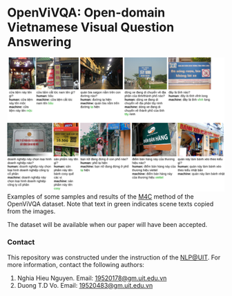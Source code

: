 OpenViVQA: Open-domain Vietnamese Visual Question Answering
=====

![examples](openvivqa-true-cases-text-QA-images-for-repo.png)
Examples of some samples and results of the [M4C](https://arxiv.org/abs/1911.06258) method of the OpenViVQA dataset. Note that text in green indicates scene texts copied from the images.

The dataset will be available when our paper will have been accepted.

### Contact

This repository was constructed under the instruction of the [NLP@UIT](https://nlp.uit.edu.vn/). For more information, contact the following authors:
1. Nghia Hieu Nguyen. Email: 19520178@gm.uit.edu.vn
2. Duong T.D Vo. Email: 19520483@gm.uit.edu.vn
